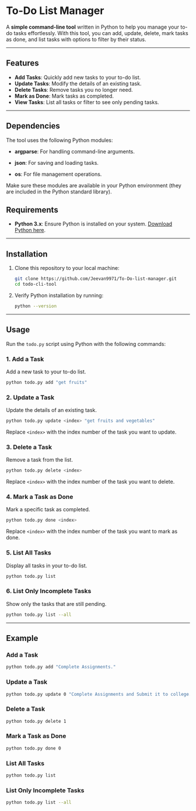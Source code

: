# To-Do List Manager

A **simple command-line tool** written in Python to help you manage your to-do tasks effortlessly. With this tool, you can add, update, delete, mark tasks as done, and list tasks with options to filter by their status.

---

## Features

- **Add Tasks**: Quickly add new tasks to your to-do list.
- **Update Tasks**: Modify the details of an existing task.
- **Delete Tasks**: Remove tasks you no longer need.
- **Mark as Done**: Mark tasks as completed.
- **View Tasks**: List all tasks or filter to see only pending tasks.

---


## Dependencies

The tool uses the following Python modules:

- **argparse**: For handling command-line arguments.

- **json**: For saving and loading tasks.

- **os**: For file management operations.

Make sure these modules are available in your Python environment (they are included in the Python standard library).



## Requirements

- **Python 3.x**: Ensure Python is installed on your system. [Download Python here](https://www.python.org/).

---

## Installation

1. Clone this repository to your local machine:
    ```bash
    git clone https://github.com/Jeevan9971/To-Do-list-manager.git
    cd todo-cli-tool
    ```

2. Verify Python installation by running:
    ```bash
    python --version
    ```

---

## Usage

Run the `todo.py` script using Python with the following commands:

### **1. Add a Task**
Add a new task to your to-do list.
```bash
python todo.py add "get fruits"
```

### **2. Update a Task**
Update the details of an existing task.
```bash
python todo.py update <index> "get fruits and vegetables"
```
Replace `<index>` with the index number of the task you want to update.

### **3. Delete a Task**
Remove a task from the list.
```bash
python todo.py delete <index>
```
Replace `<index>` with the index number of the task you want to delete.

### **4. Mark a Task as Done**
Mark a specific task as completed.
```bash
python todo.py done <index>
```
Replace `<index>` with the index number of the task you want to mark as done.

### **5. List All Tasks**
Display all tasks in your to-do list.
```bash
python todo.py list
```

### **6. List Only Incomplete Tasks**
Show only the tasks that are still pending.
```bash
python todo.py list --all
```

---

## Example

### Add a Task
```bash
python todo.py add "Complete Assignments."
```

### Update a Task
```bash
python todo.py update 0 "Complete Assignments and Submit it to college."
```

### Delete a Task
```bash
python todo.py delete 1
```

### Mark a Task as Done
```bash
python todo.py done 0
```

### List All Tasks
```bash
python todo.py list
```

### List Only Incomplete Tasks
```bash
python todo.py list --all
```


